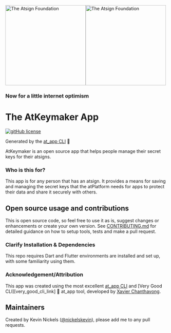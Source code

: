 <a href="https://atsign.com#gh-light-mode-only"><img width=250px src="https://atsign.com/wp-content/uploads/2022/05/atsign-logo-horizontal-color2022.svg#gh-light-mode-only" alt="The Atsign Foundation"></a><a href="https://atsign.com#gh-dark-mode-only"><img width=250px src="https://atsign.com/wp-content/uploads/2023/08/atsign-logo-horizontal-reverse2022-Color.svg#gh-dark-mode-only" alt="The Atsign Foundation"></a>

### Now for a little internet optimism

# The AtKeymaker App

[![gitHub license](https://img.shields.io/badge/license-BSD3-blue.svg)](packages/at_app/LICENSE)

Generated by the [at_app CLI](https://github.com/atsign-foundation/at_app) 🤖

AtKeymaker is an open source app that helps people manage their secret keys for their atsigns.

### Who is this for?
This app is for any person that has an atsign. It provides a means for saving and managing the secret keys that the atPlatform needs for apps to protect their data and share it securely with others.

## Open source usage and contributions

This is open source code, so feel free to use it as is, suggest changes or
enhancements or create your own version. See [CONTRIBUTING.md](./CONTRIBUTING.md)
for detailed guidance on how to setup tools, tests and make a pull request.

### Clarify Installation & Dependencies

This repo requires Dart and Flutter environments are installed and set up, with some familiarity using them.

### Acknowledgement/Attribution
This app was created using the most excellent [at_app CLI](https://github.com/atsign-foundation/at_app) and [Very Good CLI][very_good_cli_link] 🤖
at_app tool, developed by [Xavier Chanthavong](https://github.com/xavierchanth).

## Maintainers
Created by Kevin Nickels ([@nickelskevin](https://github.com/nickelskevin)), please add me to any pull requests.
